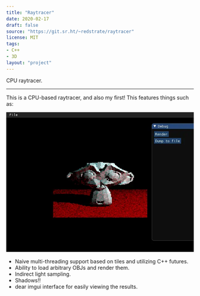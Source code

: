 ```yaml
---
title: "Raytracer"
date: 2020-02-17
draft: false
source: "https://git.sr.ht/~redstrate/raytracer"
license: MIT
tags:
- C++
- 3D
layout: "project"
---
```


CPU raytracer.

<!--more-->
---

This is a CPU-based raytracer, and also my first! This features things such as:

![Screenshot of a raytraced Suzanne](output.webp)

* Naive multi-threading support based on tiles and utilizing C++ futures.
* Ability to load arbitrary OBJs and render them.
* Indirect light sampling.
* Shadows!!
* dear imgui interface for easily viewing the results.

